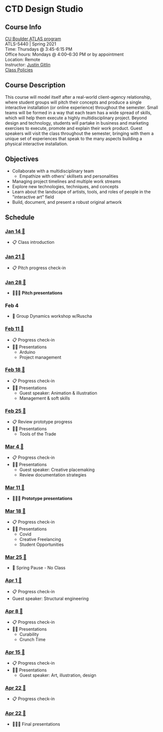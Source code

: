 # CTD Design Studio

## Course Info

[CU Boulder ATLAS program](https://www.colorado.edu/atlas/academics/graduate/ms-technology-media-society) <br>
ATLS-5440 | Spring 2021 <br>
Time: Thursdays @ 3:45-6:15 PM <br>
Office hours: Mondays @ 4:00–6:30 PM or by appointment <br>
Location: Remote <br>
Instructor: [Justin Gitlin](https://cacheflowe.com) <br>
[Class Policies](./docs/policies.md)

## Course Description

This course will model itself after a real-world client-agency relationship, where student groups will pitch their concepts and produce a single interactive installation (or online experience) throughout the semester. Small teams will be formed in a way that each team has a wide spread of skills, which will help them execute a highly multidisciplinary project. Beyond design and technology, students will partake in business and marketing exercises to execute, promote and explain their work product. Guest speakers will visit the class throughout the semester, bringing with them a unique set of experiences that speak to the many aspects building a physical interactive installation.

## Objectives

- Collaborate with a multidisciplinary team
  - Empathize with others' skillsets and personalities
- Managing project timelines and multiple work streams
- Explore new technologies, techniques, and concepts
- Learn about the landscape of artists, tools, and roles of people in the "interactive art" field
- Build, document, and present a robust original artwork

## Schedule

### [Jan 14 🔗](./classes/2021-01-14-jan-14.md)

- 📋 Class introduction

### [Jan 21 🔗](./classes/2021-01-21-jan-21.md)

- 📋 Pitch progress check-in

### [Jan 28 🔗](./classes/2021-01-28-jan-28.md)

- 👩‍👧‍👦 **Pitch presentations**

### Feb 4

- 🤝 Group Dynamics workshop w/Ruscha

### [Feb 11 🔗](./classes/2021-02-11-feb-11.md)

- 📋 Progress check-in
- 👨‍🏫 Presentations
  - Arduino
  - Project management

### [Feb 18 🔗](./classes/2021-02-18-feb-18.md)

- 📋 Progress check-in
- 👨‍🏫 Presentations
  - Guest speaker: Animation & illustration
  - Management & soft skills

### [Feb 25 🔗](./classes/2021-02-25-feb-25.md)

- 📋 Review prototype progress
- 👨‍🏫 Presentations
  - Tools of the Trade

### [Mar 4 🔗](./classes/2021-03-04-mar-04.md)

- 📋 Progress check-in
- 👨‍🏫 Presentations
  - Guest speaker: Creative placemaking
  - Review documentation strategies

### [Mar 11 🔗](./classes/2021-03-11-mar-11.md)

- 👩‍👧‍👦 **Prototype presentations**

### [Mar 18 🔗](./classes/2021-03-18-mar-18.md)

- 📋 Progress check-in
- 👨‍🏫 Presentations
  - Covid
  - Creative Freelancing
  - Student Opportunities

### [Mar 25 🔗](./classes/2021-03-25-mar-25.md)

- 🙅 Spring Pause - No Class

### [Apr 1 🔗](./classes/2021-04-01-apr-01.md)

- 📋 Progress check-in
- Guest speaker: Structural engineering

### [Apr 8 🔗](./classes/2021-04-08-apr-08.md)

- 📋 Progress check-in
- 👨‍🏫 Presentations
  - Curability
  - Crunch Time

### [Apr 15 🔗](./classes/2021-04-15-apr-15.md)

- 📋 Progress check-in
- 👨‍🏫 Presentations
  - Guest speaker: Art, illustration, design

### [Apr 22 🔗](./classes/2021-04-22-apr-22.md)

- 📋 Progress check-in

### [Apr 22 🔗](./classes/2021-04-29-apr-29.md)

- 👩‍👧‍👦 Final presentations
